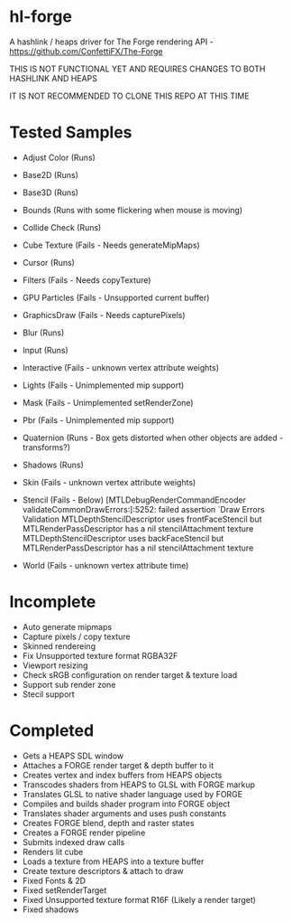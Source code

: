 # hl-forge

A hashlink / heaps driver for The Forge rendering API - https://github.com/ConfettiFX/The-Forge

THIS IS NOT FUNCTIONAL YET AND REQUIRES CHANGES TO BOTH HASHLINK AND HEAPS

IT IS NOT RECOMMENDED TO CLONE THIS REPO AT THIS TIME

Tested Samples
==============
- Adjust Color (Runs)
- Base2D (Runs)
- Base3D (Runs)
- Bounds (Runs with some flickering when mouse is moving)
- Collide Check (Runs)
- Cube Texture (Fails - Needs generateMipMaps)
- Cursor (Runs)
- Filters (Fails - Needs copyTexture)
- GPU Particles (Fails - Unsupported current buffer)
- GraphicsDraw (Fails - Needs capturePixels)
- Blur (Runs)
- Input (Runs)
- Interactive (Fails - unknown vertex attribute weights)
- Lights (Fails - Unimplemented mip support)
- Mask (Fails - Unimplemented setRenderZone)
- Pbr (Fails - Unimplemented mip support)
- Quaternion (Runs - Box gets distorted when other objects are added - transforms?)
- Shadows (Runs)
- Skin (Fails - unknown vertex attribute weights)
- Stencil (Fails - Below)
[MTLDebugRenderCommandEncoder validateCommonDrawErrors:]:5252: failed assertion `Draw Errors Validation
MTLDepthStencilDescriptor uses frontFaceStencil but MTLRenderPassDescriptor has a nil stencilAttachment texture
MTLDepthStencilDescriptor uses backFaceStencil but MTLRenderPassDescriptor has a nil stencilAttachment texture

- World (Fails - unknown vertex attribute time)

Incomplete
====
- Auto generate mipmaps
- Capture pixels / copy texture
- Skinned rendereing
- Fix Unsupported texture format RGBA32F
- Viewport resizing
- Check sRGB configuration on render target & texture load
- Support sub render zone
- Stecil support

Completed
========
- Gets a HEAPS SDL window
- Attaches a FORGE render target & depth buffer to it
- Creates vertex and index buffers from HEAPS objects
- Transcodes shaders from HEAPS to GLSL with FORGE markup
- Translates GLSL to native shader language used by FORGE
- Compiles and builds shader program into FORGE object
- Translates shader arguments and uses push constants
- Creates FORGE blend, depth and raster states
- Creates a FORGE render pipeline
- Submits indexed draw calls
- Renders lit cube
- Loads a texture from HEAPS into a texture buffer
- Create texture descriptors & attach to draw
- Fixed Fonts & 2D
- Fixed setRenderTarget
- Fixed Unsupported texture format R16F (Likely a render target)
- Fixed shadows

